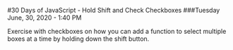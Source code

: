 #30 Days of JavaScript - Hold Shift and Check Checkboxes ###Tuesday June, 30, 2020 - 1:40 PM

Exercise with checkboxes on how you can add a function to select multiple boxes at a time by holding down the shift button.